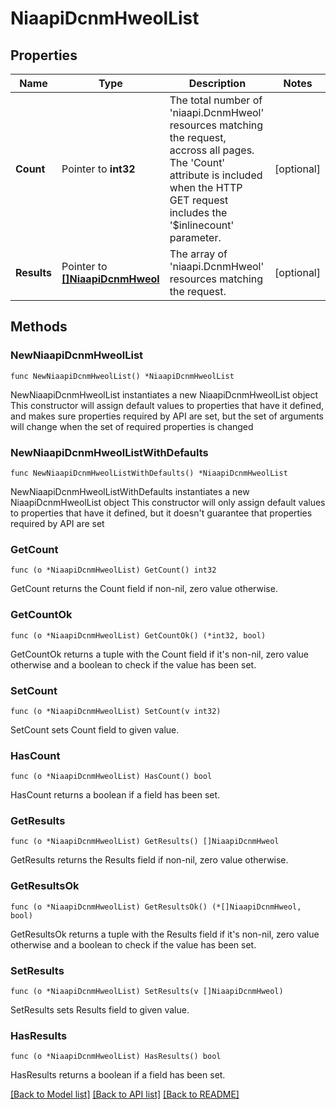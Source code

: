# NiaapiDcnmHweolList

## Properties

Name | Type | Description | Notes
------------ | ------------- | ------------- | -------------
**Count** | Pointer to **int32** | The total number of &#39;niaapi.DcnmHweol&#39; resources matching the request, accross all pages. The &#39;Count&#39; attribute is included when the HTTP GET request includes the &#39;$inlinecount&#39; parameter. | [optional] 
**Results** | Pointer to [**[]NiaapiDcnmHweol**](niaapi.DcnmHweol.md) | The array of &#39;niaapi.DcnmHweol&#39; resources matching the request. | [optional] 

## Methods

### NewNiaapiDcnmHweolList

`func NewNiaapiDcnmHweolList() *NiaapiDcnmHweolList`

NewNiaapiDcnmHweolList instantiates a new NiaapiDcnmHweolList object
This constructor will assign default values to properties that have it defined,
and makes sure properties required by API are set, but the set of arguments
will change when the set of required properties is changed

### NewNiaapiDcnmHweolListWithDefaults

`func NewNiaapiDcnmHweolListWithDefaults() *NiaapiDcnmHweolList`

NewNiaapiDcnmHweolListWithDefaults instantiates a new NiaapiDcnmHweolList object
This constructor will only assign default values to properties that have it defined,
but it doesn't guarantee that properties required by API are set

### GetCount

`func (o *NiaapiDcnmHweolList) GetCount() int32`

GetCount returns the Count field if non-nil, zero value otherwise.

### GetCountOk

`func (o *NiaapiDcnmHweolList) GetCountOk() (*int32, bool)`

GetCountOk returns a tuple with the Count field if it's non-nil, zero value otherwise
and a boolean to check if the value has been set.

### SetCount

`func (o *NiaapiDcnmHweolList) SetCount(v int32)`

SetCount sets Count field to given value.

### HasCount

`func (o *NiaapiDcnmHweolList) HasCount() bool`

HasCount returns a boolean if a field has been set.

### GetResults

`func (o *NiaapiDcnmHweolList) GetResults() []NiaapiDcnmHweol`

GetResults returns the Results field if non-nil, zero value otherwise.

### GetResultsOk

`func (o *NiaapiDcnmHweolList) GetResultsOk() (*[]NiaapiDcnmHweol, bool)`

GetResultsOk returns a tuple with the Results field if it's non-nil, zero value otherwise
and a boolean to check if the value has been set.

### SetResults

`func (o *NiaapiDcnmHweolList) SetResults(v []NiaapiDcnmHweol)`

SetResults sets Results field to given value.

### HasResults

`func (o *NiaapiDcnmHweolList) HasResults() bool`

HasResults returns a boolean if a field has been set.


[[Back to Model list]](../README.md#documentation-for-models) [[Back to API list]](../README.md#documentation-for-api-endpoints) [[Back to README]](../README.md)


